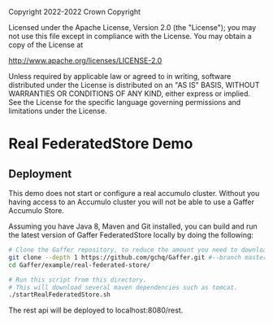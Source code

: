 Copyright 2022-2022 Crown Copyright

Licensed under the Apache License, Version 2.0 (the "License");
you may not use this file except in compliance with the License.
You may obtain a copy of the License at

  http://www.apache.org/licenses/LICENSE-2.0

Unless required by applicable law or agreed to in writing, software
distributed under the License is distributed on an "AS IS" BASIS,
WITHOUT WARRANTIES OR CONDITIONS OF ANY KIND, either express or implied.
See the License for the specific language governing permissions and
limitations under the License.

Real FederatedStore Demo
=============

## Deployment
This demo does not start or configure a real accumulo cluster. Without you having access to an Accumulo cluster you will not be able to use a Gaffer Accumulo Store.

Assuming you have Java 8, Maven and Git installed, you can build and run the latest version of Gaffer FederatedStore locally by doing the following:
```bash
# Clone the Gaffer repository, to reduce the amount you need to download this will only clone the master branch with a depth of 1 so there won't be any history.
git clone --depth 1 https://github.com/gchq/Gaffer.git #--branch master
cd Gaffer/example/real-federated-store/

# Run this script from this directory.
# This will download several maven dependencies such as tomcat.
./startRealFederatedStore.sh
```

The rest api will be deployed to localhost:8080/rest.
